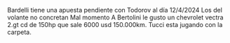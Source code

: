 Bardelli tiene una apuesta pendiente con Todorov al día 12/4/2024
Los del volante no concretan
Mal momento
A Bertolini le gusto un chevrolet vectra 2.gt cd de 150hp que sale 6000 usd 150.000km.
Tucci esta jugando con la carpeta.
